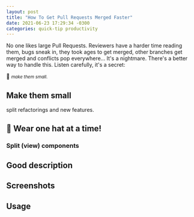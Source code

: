 ```yaml
---
layout: post
title: "How To Get Pull Requests Merged Faster"
date: 2021-06-23 17:29:34 -0300
categories: quick-tip productivity
---
```


No one likes large Pull Requests. Reviewers have a harder time reading them, bugs sneak in, they
took ages to get merged, other branches get merged and conflicts pop everywhere... It's a nightmare.
There's a better way to handle this. Listen carefully, it's a secret:

🤫 _<small>make them small.</small>_

## Make them small

split refactorings and new features.

## 🎩 Wear one hat at a time!


### Split (view) components

## Good description

## Screenshots
## Usage